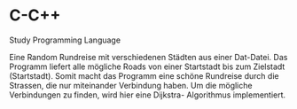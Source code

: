 # C-C++
Study Programming Language 


Eine Random Rundreise  mit verschiedenen Städten aus einer Dat-Datei. Das Programm liefert alle mögliche Roads von einer Startstadt bis zum Zielstadt (Startstadt). Somit macht das Programm eine schöne Rundreise durch die Strassen, die nur miteinander Verbindung haben. Um die mögliche Verbindungen zu finden, wird hier eine Dijkstra- Algorithmus implementiert.

